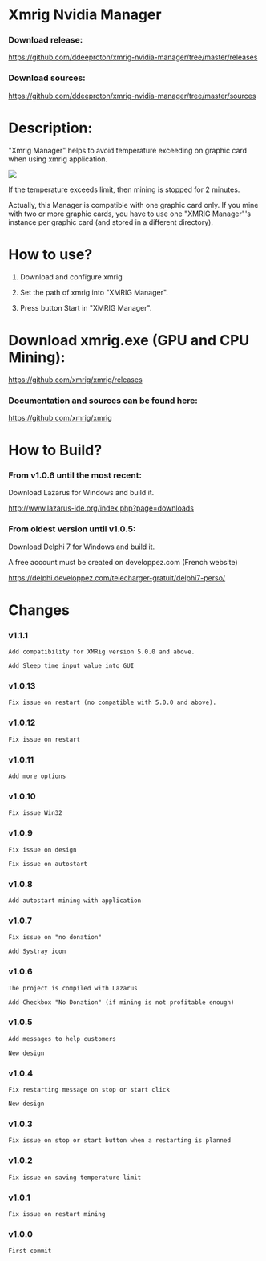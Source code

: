 


# Xmrig Nvidia Manager

### Download release:

https://github.com/ddeeproton/xmrig-nvidia-manager/tree/master/releases

### Download sources:

https://github.com/ddeeproton/xmrig-nvidia-manager/tree/master/sources

# Description: 

"Xmrig Manager" helps to avoid temperature exceeding on graphic card when using xmrig application. 

![](preview_v1.1.1+.png)

If the temperature exceeds limit, then mining is stopped for 2 minutes. 

Actually, this Manager is compatible with one graphic card only. If you mine with two or more graphic cards, you have to use one "XMRIG Manager"'s instance per graphic card (and stored in a different directory). 

# How to use?

1. Download and configure xmrig

2. Set the path of xmrig into "XMRIG Manager".

3. Press button Start in "XMRIG Manager".


# Download xmrig.exe (GPU and CPU Mining): 

https://github.com/xmrig/xmrig/releases

### Documentation and sources can be found here:

https://github.com/xmrig/xmrig

# How to Build? 

### From v1.0.6 until the most recent:

Download Lazarus for Windows and build it. 

http://www.lazarus-ide.org/index.php?page=downloads

### From oldest version until v1.0.5:

Download Delphi 7 for Windows and build it.

A free account must be created on developpez.com (French website)

https://delphi.developpez.com/telecharger-gratuit/delphi7-perso/

# Changes

### v1.1.1
	Add compatibility for XMRig version 5.0.0 and above. 
	
	Add Sleep time input value into GUI
	
### v1.0.13
	Fix issue on restart (no compatible with 5.0.0 and above).
	
### v1.0.12
	Fix issue on restart

### v1.0.11
	Add more options
	
### v1.0.10
	Fix issue Win32
	
### v1.0.9
	Fix issue on design
	
	Fix issue on autostart

### v1.0.8
	Add autostart mining with application

### v1.0.7
	Fix issue on "no donation"
	
	Add Systray icon
	
### v1.0.6
	The project is compiled with Lazarus
	
	Add Checkbox "No Donation" (if mining is not profitable enough)
	
### v1.0.5
	Add messages to help customers

	New design

### v1.0.4
	Fix restarting message on stop or start click 
	
	New design

### v1.0.3
	Fix issue on stop or start button when a restarting is planned
	
### v1.0.2
	Fix issue on saving temperature limit
	
### v1.0.1
	Fix issue on restart mining

### v1.0.0 
	First commit








	